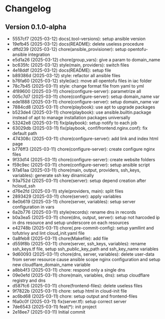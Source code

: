 # Changelog
## Version 0.1.0-alpha
- 5557cf7 (2025-03-12) docs(.tool-versions): setup ansible version
- 19efb45 (2025-03-12) docs(README): delete useless procedure
- dffd239 (2025-03-12) chore(ansible_provisioner): setup opentofu-ansible integration
- e5d1a26 (2025-03-12) chore(group_vars): give a param to domain_name
- bc635fc (2025-03-12) style(main, providers): switch files
- 4e18ddf (2025-03-12) docs(README): setup file
- b89386d (2025-03-12) style: refactor all ansible files
- b76fa60 (2025-03-12) style(iac): move all opentofu files in iac folder
- 78c7b45 (2025-03-11) style: change format file from yaml to yml
- 4f89600 (2025-03-11) chore(configure-server): parametrize all
- 005c7d7 (2025-03-11) chore(configure-server): setup domain_name var
- ede1888 (2025-03-11) chore(configure-server): setup domain_name var
- 7884cd8 (2025-03-11) chore(playbook): use apt to upgrade packages
- b523de4 (2025-03-11) chore(playbook): use ansible.builtin.package instead of apt to manage installation packages universally
- 53242e8 (2025-03-11) fix(playbook): setup notify to each job
- 63029db (2025-03-11) fix(playbook, conf/frontend.nginx.conf): fix default path
- 474308c (2025-03-11) chore(configure-server): add link and index html page
- b776ff3 (2025-03-11) chore(configure-server): create configure nginx files
- 9f33d14 (2025-03-11) chore(configure-server): create website folders
- f59c9ec (2025-03-11) chore(configure-server): setup ansible script
- 97a61aa (2025-03-11) chore(main, output, providers, ssh_keys, variables): generate ssh key dinamically
- 93a752d (2025-03-11) chore(server): setup depend creation after hcloud_ssh
- d76e2fd (2025-03-11) style(providers, main): split files
- 2893429 (2025-03-11) chore(server): apply variables
- 8e0b619 (2025-03-11) chore(server, variables): setup server configuration in vars
- 6a2b776 (2025-03-11) style(records): rename dns in records
- b0a3ea5 (2025-03-11) chore(dns, output, server): setup not harcoded ip in dns resource and setup underscore on each resources
- e42748b (2025-03-11) chore(.pre-commit-config): setup yamllint and tofutrivy and lint cloud_init.yaml file
- 0a8feb8 (2025-03-11) chore(Makefile): add file
- d559f8b (2025-03-11) chore(server, ssh_keys, variables): rename ssh_keys.tf file, setup ssh_public_key_path and ssh_key_name variables
- 9d60093 (2025-03-11) chore(dns, server, variables): delete user-data from server resource cause ansible scope nginx configuration and setup new cloudflare_domain_name variable
- a8bb4f3 (2025-03-11) chore: respond only a single dns
- 09e0efd (2025-03-11) chore(main, variables, dns): setup cloudflare registry and dns
- d587fc6 (2025-03-11) chore(frontend-files): delete useless files
- 9f7822b (2025-03-11) chore: setup html in cloud-init file
- ac6bd68 (2025-03-11) chore: setup output and frontend-files
- f6a0c0f (2025-03-11) fix(server.tf): setup correct server
- 7de6543 (2025-03-11) feat(*): init project
- 2e18ee7 (2025-03-11) Initial commit
